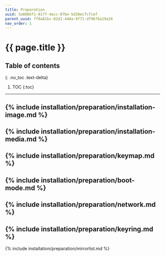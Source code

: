 ```yaml
---
title: Preparation
uuid: 3a8866f1-817f-4acc-87be-5d38ecfcfcef
parent_uuid: ff8a81bc-82d1-440a-9f71-df9676a19a26
nav_order: 1
---
```


# {{ page.title }}

## Table of contents
{: .no_toc .text-delta}

1. TOC
{:toc}

---

{% include installation/preparation/installation-image.md %}
---
{% include installation/preparation/installation-media.md %}
---
{% include installation/preparation/keymap.md %}
---
{% include installation/preparation/boot-mode.md %}
---
{% include installation/preparation/network.md %}
---
{% include installation/preparation/keyring.md %}
---
{% include installation/preparation/mirrorlist.md %}
